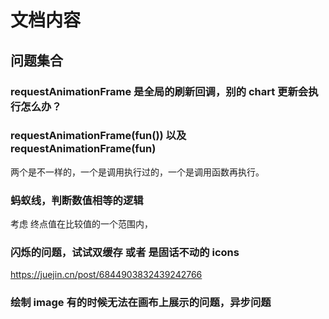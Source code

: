 # 文档内容

## 问题集合

### requestAnimationFrame 是全局的刷新回调，别的 chart 更新会执行怎么办？

### requestAnimationFrame(fun()) 以及 requestAnimationFrame(fun)

两个是不一样的，一个是调用执行过的，一个是调用函数再执行。

### 蚂蚁线，判断数值相等的逻辑

考虑 终点值在比较值的一个范围内，

### 闪烁的问题，试试双缓存 或者 是固话不动的 icons

https://juejin.cn/post/6844903832439242766

### 绘制 image 有的时候无法在画布上展示的问题，异步问题
